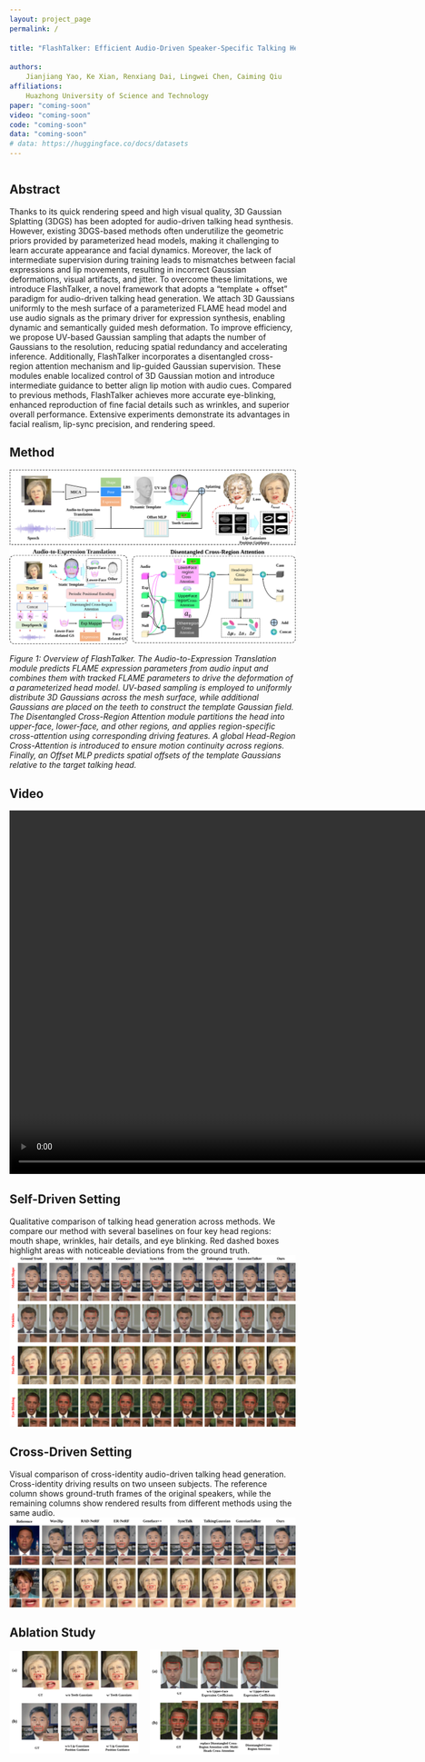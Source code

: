 ```yaml
---
layout: project_page
permalink: /

title: "FlashTalker: Efficient Audio-Driven Speaker-Specific Talking Head Synthesis via Mesh-Embedded Gaussians"

authors:
    Jianjiang Yao, Ke Xian, Renxiang Dai, Lingwei Chen, Caiming Qiu 
affiliations:
    Huazhong University of Science and Technology
paper: "coming-soon"
video: "coming-soon"
code: "coming-soon"
data: "coming-soon"
# data: https://huggingface.co/docs/datasets
---
```


<!-- Using HTML to center the abstract -->
<div class="columns is-centered has-text-centered">
    <div class="column is-four-fifths">
        <h2>Abstract</h2>
        <div class="content has-text-justified">
    Thanks to its quick rendering speed and high visual quality, 3D Gaussian Splatting (3DGS) has been adopted for audio-driven talking head synthesis. However, existing 3DGS-based methods often underutilize the geometric priors provided by parameterized head models, making it challenging to learn accurate appearance and facial dynamics. Moreover, the lack of intermediate supervision during training leads to mismatches between facial expressions and lip movements, resulting in incorrect Gaussian deformations, visual artifacts, and jitter.
    To overcome these limitations, we introduce FlashTalker, a novel framework that adopts a “template + offset” paradigm for audio-driven talking head generation. We attach 3D Gaussians uniformly to the mesh surface of a parameterized FLAME head model and use audio signals as the primary driver for expression synthesis, enabling dynamic and semantically guided mesh deformation. To improve efficiency, we propose UV-based Gaussian sampling that adapts the number of Gaussians to the resolution, reducing spatial redundancy and accelerating inference.
    Additionally, FlashTalker incorporates a disentangled cross-region attention mechanism and lip-guided Gaussian supervision. These modules enable localized control of 3D Gaussian motion and introduce intermediate guidance to better align lip motion with audio cues. Compared to previous methods, FlashTalker achieves more accurate eye-blinking, enhanced reproduction of fine facial details such as wrinkles, and superior overall performance. Extensive experiments demonstrate its advantages in facial realism, lip-sync precision, and rendering speed.
        </div>
    </div>
</div>



## Method

![Turing Machine](/static/image/overview.svg)

*Figure 1: Overview of FlashTalker. The Audio-to-Expression Translation module predicts FLAME expression parameters from audio input and combines them with tracked FLAME parameters to drive the deformation of a parameterized head model.
UV-based sampling is employed to uniformly distribute 3D Gaussians across the mesh surface, while additional Gaussians are placed on the teeth to construct the template Gaussian field.
The Disentangled Cross-Region Attention module partitions the head into upper-face, lower-face, and other regions, and applies region-specific cross-attention using corresponding driving features.
A global Head-Region Cross-Attention is introduced to ensure motion continuity across regions. Finally, an Offset MLP predicts spatial offsets of the template Gaussians relative to the target talking head.*

## Video
<video src="static/image/video_demo.mp4" controls width="1280"></video>


## Self-Driven Setting
Qualitative comparison of talking head generation across methods. We compare our method with several baselines on four key head regions: mouth shape, wrinkles, hair details, and eye blinking. Red dashed boxes highlight areas with noticeable deviations from the ground truth.
![Turing Machine](/static/image/Self-Driven.svg)


## Cross-Driven Setting
Visual comparison of cross-identity audio-driven talking head generation. Cross-identity driving results on two unseen subjects. The reference column shows ground-truth frames of the original speakers, while the remaining columns show rendered results from different methods using the same audio. 
![Turing Machine](/static/image/Cross-Driven.svg)

## Ablation Study

<div style="display: flex; gap: 20px; align-items: center;">
  <img src="/static/image/teeth-lip_ablation.svg" alt="Turing Machine" width="45%">
  <img src="/static/image/wrinkles-eyes_ablation.svg" alt="Turing Machine" width="45%">
</div>

